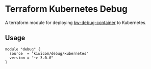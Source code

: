 # Terraform Kubernetes Debug

A terraform module for deploying [kw-debug-container](https://gitlab.skypicker.com/platform/kw-debug) to Kubernetes.

## Usage

```hcl
module "debug" {
  source  = "kiwicom/debug/kubernetes"
  version = "~> 3.0.0"
}
```
